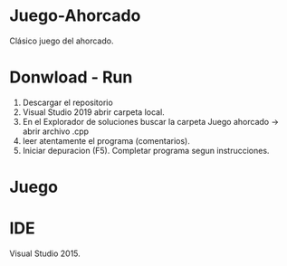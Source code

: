 # Juego-Ahorcado
Clásico juego del ahorcado.

# Donwload - Run
1. Descargar el repositorio
2. Visual Studio 2019 abrir carpeta local.
3. En el Explorador de soluciones buscar la carpeta Juego ahorcado -> abrir archivo .cpp 
4. leer atentamente el programa (comentarios).
5. Iniciar depuracion (F5). Completar programa segun instrucciones.

# Juego


# IDE
Visual Studio 2015.
